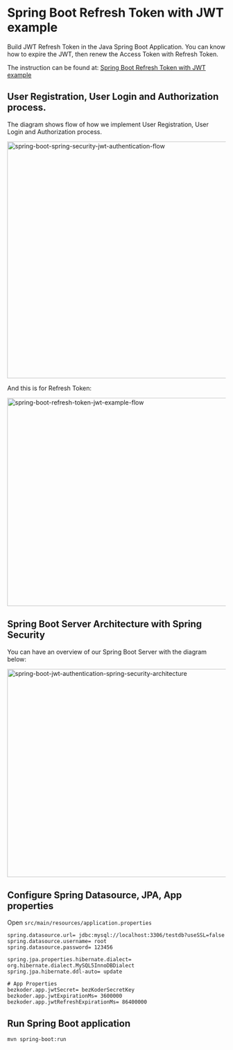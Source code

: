 # Spring Boot Refresh Token with JWT example

Build JWT Refresh Token in the Java Spring Boot Application. You can know how to expire the JWT, then renew the Access Token with Refresh Token.

The instruction can be found at:
[Spring Boot Refresh Token with JWT example](https://bezkoder.com/spring-boot-refresh-token-jwt/)

## User Registration, User Login and Authorization process.
The diagram shows flow of how we implement User Registration, User Login and Authorization process.

<img width="734" height="546" alt="spring-boot-spring-security-jwt-authentication-flow" src="https://github.com/user-attachments/assets/ea4010a2-e390-4556-923a-c561029d137c" />


And this is for Refresh Token:

<img width="700" height="480" alt="spring-boot-refresh-token-jwt-example-flow" src="https://github.com/user-attachments/assets/ad2de8fb-840d-4d26-93df-0ca1847c7e81" />


## Spring Boot Server Architecture with Spring Security
You can have an overview of our Spring Boot Server with the diagram below:

<img width="700" height="480" alt="spring-boot-jwt-authentication-spring-security-architecture" src="https://github.com/user-attachments/assets/b24a1074-e479-4f3d-8c1f-78d1e47d3d89" />


## Configure Spring Datasource, JPA, App properties
Open `src/main/resources/application.properties`

```properties
spring.datasource.url= jdbc:mysql://localhost:3306/testdb?useSSL=false
spring.datasource.username= root
spring.datasource.password= 123456

spring.jpa.properties.hibernate.dialect= org.hibernate.dialect.MySQL5InnoDBDialect
spring.jpa.hibernate.ddl-auto= update

# App Properties
bezkoder.app.jwtSecret= bezKoderSecretKey
bezkoder.app.jwtExpirationMs= 3600000
bezkoder.app.jwtRefreshExpirationMs= 86400000
```

## Run Spring Boot application
```
mvn spring-boot:run
```
